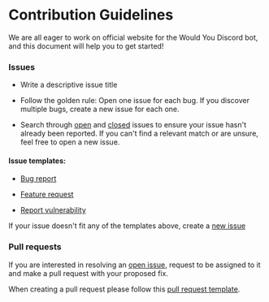 # Contribution Guidelines

We are all eager to work on official website for the Would You Discord bot, and this document will help you to get started!

### Issues

 - Write a descriptive issue title
  
 - Follow the golden rule: Open one issue for each bug. If you discover multiple bugs, create a new issue for each one.

 - Search through [open](https://github.com/Would-You-Bot/website/issues?q=is%3Aopen+is%3Aissue) and [closed](https://github.com/Would-You-Bot/website/issues?q=is%3Aissue+is%3Aclosed) issues to ensure your issue hasn't already been reported. If you can't find a relevant match or are unsure, feel free to open a new issue.

#### Issue templates: 

 - [Bug report](https://github.com/Would-You-Bot/website/issues/new?assignees=octocat&labels=bug%2Ctriage&projects=&template=bug_report.yml&title=%5BBug%5D%3A+)

 - [Feature request](https://github.com/Would-You-Bot/website/issues/new?assignees=&labels=enhancement&projects=&template=feature_request.yml&title=%5BREQUEST%5D+-+%3Ctitle%3E)

 - [Report vulnerability](https://github.com/Would-You-Bot/website/security/advisories/new)

If your issue doesn't fit any of the templates above, create a [new issue](https://github.com/Would-You-Bot/website/issues/new)

### Pull requests

If you are interested in resolving an [open issue](https://github.com/Would-You-Bot/website/issues?q=is%3Aopen+is%3Aissue),  request to be assigned to it and make a pull request with your proposed fix. 

When creating a pull request please follow this [pull request template](https://github.com/Would-You-Bot/website/blob/main/.github/pull_request_template.md).